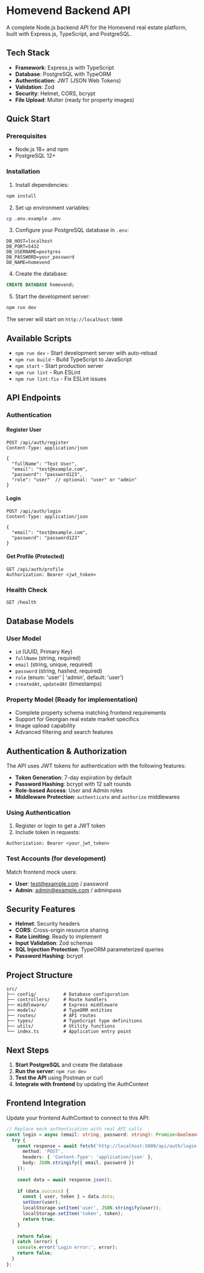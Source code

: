 # Homevend Backend API

A complete Node.js backend API for the Homevend real estate platform, built with Express.js, TypeScript, and PostgreSQL.

## Tech Stack

- **Framework**: Express.js with TypeScript
- **Database**: PostgreSQL with TypeORM
- **Authentication**: JWT (JSON Web Tokens)
- **Validation**: Zod
- **Security**: Helmet, CORS, bcrypt
- **File Upload**: Multer (ready for property images)

## Quick Start

### Prerequisites

- Node.js 18+ and npm
- PostgreSQL 12+

### Installation

1. Install dependencies:
```bash
npm install
```

2. Set up environment variables:
```bash
cp .env.example .env
```

3. Configure your PostgreSQL database in `.env`:
```env
DB_HOST=localhost
DB_PORT=5432
DB_USERNAME=postgres
DB_PASSWORD=your_password
DB_NAME=homevend
```

4. Create the database:
```sql
CREATE DATABASE homevend;
```

5. Start the development server:
```bash
npm run dev
```

The server will start on `http://localhost:5000`

## Available Scripts

- `npm run dev` - Start development server with auto-reload
- `npm run build` - Build TypeScript to JavaScript
- `npm start` - Start production server
- `npm run lint` - Run ESLint
- `npm run lint:fix` - Fix ESLint issues

## API Endpoints

### Authentication

#### Register User
```http
POST /api/auth/register
Content-Type: application/json

{
  "fullName": "Test User",
  "email": "test@example.com",
  "password": "password123",
  "role": "user"  // optional: "user" or "admin"
}
```

#### Login
```http
POST /api/auth/login
Content-Type: application/json

{
  "email": "test@example.com",
  "password": "password123"
}
```

#### Get Profile (Protected)
```http
GET /api/auth/profile
Authorization: Bearer <jwt_token>
```

### Health Check
```http
GET /health
```

## Database Models

### User Model
- `id` (UUID, Primary Key)
- `fullName` (string, required)
- `email` (string, unique, required)
- `password` (string, hashed, required)
- `role` (enum: 'user' | 'admin', default: 'user')
- `createdAt`, `updatedAt` (timestamps)

### Property Model (Ready for implementation)
- Complete property schema matching frontend requirements
- Support for Georgian real estate market specifics
- Image upload capability
- Advanced filtering and search features

## Authentication & Authorization

The API uses JWT tokens for authentication with the following features:

- **Token Generation**: 7-day expiration by default
- **Password Hashing**: bcrypt with 12 salt rounds
- **Role-based Access**: User and Admin roles
- **Middleware Protection**: `authenticate` and `authorize` middlewares

### Using Authentication

1. Register or login to get a JWT token
2. Include token in requests:
```
Authorization: Bearer <your_jwt_token>
```

### Test Accounts (for development)
Match frontend mock users:
- **User**: test@example.com / password
- **Admin**: admin@example.com / adminpass

## Security Features

- **Helmet**: Security headers
- **CORS**: Cross-origin resource sharing
- **Rate Limiting**: Ready to implement
- **Input Validation**: Zod schemas
- **SQL Injection Protection**: TypeORM parameterized queries
- **Password Hashing**: bcrypt

## Project Structure

```
src/
├── config/          # Database configuration
├── controllers/     # Route handlers
├── middleware/      # Express middleware
├── models/          # TypeORM entities
├── routes/          # API routes
├── types/           # TypeScript type definitions
├── utils/           # Utility functions
└── index.ts         # Application entry point
```

## Next Steps

1. **Start PostgreSQL** and create the database
2. **Run the server**: `npm run dev`
3. **Test the API** using Postman or curl
4. **Integrate with frontend** by updating the AuthContext

## Frontend Integration

Update your frontend AuthContext to connect to this API:

```typescript
// Replace mock authentication with real API calls
const login = async (email: string, password: string): Promise<boolean> => {
  try {
    const response = await fetch('http://localhost:5000/api/auth/login', {
      method: 'POST',
      headers: { 'Content-Type': 'application/json' },
      body: JSON.stringify({ email, password })
    });
    
    const data = await response.json();
    
    if (data.success) {
      const { user, token } = data.data;
      setUser(user);
      localStorage.setItem('user', JSON.stringify(user));
      localStorage.setItem('token', token);
      return true;
    }
    
    return false;
  } catch (error) {
    console.error('Login error:', error);
    return false;
  }
};
```